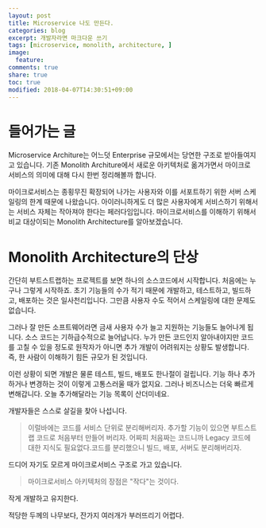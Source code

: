 ```yaml
---
layout: post
title: Microservice 나도 만든다.
categories: blog
excerpt: 개발자라면 마크다운 쓰기
tags: [microservice, monolith, architecture, ]
image:
  feature: 
comments: true
share: true
toc: true
modified: 2018-04-07T14:30:51+09:00
---
```


# 들어가는 글
Microservice Architure는 어느덧 Enterprise 규모에서는 당연한 구조로 받아들여지고 있습니다. 기존 Monolith Architure에서 새로운 아키텍처로 옮겨가면서 마이크로 서비스의 의미에 대해 다시 한번 정리해볼까 합니다.

마이크로서비스는 종횡무진 확장되어 나가는 사용자와 이를 서포트하기 위한 서버 스케일링의 한계 때문에 나왔습니다. 아이러니하게도 더 많은 사용자에게 서비스하기 위해서는 서비스 자체는 작아져야 한다는 페러다임입니다. 마이크로서비스를 이해하기 위해서 비교 대상이되는 Monolith Architecture를 알아보겠습니다.

# Monolith Architecture의 단상
간단히 부트스트랩하는 프로젝트를 보면 하나의 소스코드에서 시작합니다. 처음에는 누구나 그렇게 시작하죠. 초기 기능들의 수가 적기 때문에 개발하고, 테스트하고, 빌드하고, 배포하는 것은 일사천리입니다. 그만큼 사용자 수도 적어서 스케일링에 대한 문제도 없습니다.

그러나 잘 만든 소프트웨어라면 금새 사용자 수가 늘고 지원하는 기능들도 늘어나게 됩니다. 소스 코드는 기하급수적으로 늘어납니다. 누가 만든 코드인지 알아내야지만 코드를 고칠 수 있을 정도로 원작자가 아니면 추가 개발이 어려워지는 상황도 발생합니다. 즉, 한 사람이 이해하기 힘든 규모가 된 것입니다.

이런 상황이 되면 개발은 물론 테스트, 빌드, 배포도 한나절이 걸립니다. 기능 하나 추가하거나 변경하는 것이 이렇게 고통스러울 때가 없지요. 그러나 비즈니스는 더욱 빠르게 변해갑니다. 오늘 추가해달라는 기능 목록이 산더미네요.

개발자들은 스스로 살길을 찾아 나섭니다. 
> 이럴바에는 코드를 서비스 단위로 분리해버리자. 추가할 기능이 있으면 부트스트랩 코드로 처음부터 만들어 버리자. 어짜피 처음짜는 코드니까 Legacy 코드에 대한 지식도 필요없다.코드를 분리했으니 빌드, 배포, 서버도 분리해버리자. 

드디어 자기도 모르게 마이크로서비스 구조로 가고 있습니다.

> 마이크로서비스 아키텍처의 장점은 "작다"는 것이다.


작게 개발하고 유지한다.


적당한 두께의 나무보다, 잔가지 여러개가 부러뜨리기 어렵다.



